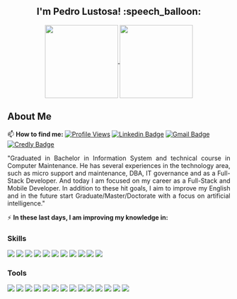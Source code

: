 <h2 align="center">I'm Pedro Lustosa! :speech_balloon:</h2>

<p align="center">
  <a href="https://github.com/Pedrolustosa/github-readme-stats">
    <img align="center" height="165" src="https://github-readme-stats.vercel.app/api?username=Pedrolustosa&theme=chartreuse-dark&show_icons=true"/>
  </a>
  
  <a href="https://github.com/Pedrolustosa/github-readme-stats">
    <img align="center" height="165" src="https://github-readme-stats.vercel.app/api/top-langs/?username=Pedrolustosa&&layout=compact&theme=chartreuse-dark"/>
  </a> 
</p>

## About Me

📫 **How to find me:** 
[![Profile Views](https://komarev.com/ghpvc/?username=Pedrolustosa&style=for-the-badge&)](https://komarev.com/ghpvc/?username=Pedrolustosa)
[![Linkedin Badge](https://img.shields.io/badge/-Pedro%20Lustosa-0077B5?style=for-the-badge&logo=Linkedin&logoColor=white&link=https://www.linkedin.com/in/pedro-henrique-lustosa-e-silva-29b827144)](https://www.linkedin.com/in/pedro-henrique-lustosa-e-silva-29b827144) 
[![Gmail Badge](https://img.shields.io/badge/-pedroeternalss@gmail.com-D14836?style=for-the-badge&logo=Gmail&logoColor=white&link=mailto:pedroeternalss@gmail.com)](mailto:pedroeternalss@gmail.com)
[![Credly Badge](https://img.shields.io/badge/-Pedro%20Lustosa-e67e22?style=for-the-badge&logo=credly&logoColor=white&link=https://www.credly.com/earner/earned)](https://www.credly.com/earner/earned)

<p align="justify">
  "Graduated in Bachelor in Information System and technical course in Computer Maintenance.
   He has several experiences in the technology area, such as micro support and maintenance, DBA, IT governance and as a Full-Stack Developer. And today I am focused on my career as a Full-Stack and Mobile      Developer. In addition to these hit goals, I aim to improve my English and in the future start Graduate/Master/Doctorate with a focus on artificial intelligence."
</p>

:zap: **In these last days, I am improving my knowledge in:**

### Skills

<p align="left">
  <img src="https://img.shields.io/badge/C%23-239120?style=for-the-badge&logo=c-sharp&logoColor=white">
  <img src="https://img.shields.io/badge/Xunit-2ECC71?style=for-the-badge&logo=visual%20studio&logoColor=white">
  <img src="https://img.shields.io/badge/.NET-5C2D91?style=for-the-badge&logo=.net&logoColor=white">
  <img src="https://img.shields.io/badge/CSS3-1572B6?style=for-the-badge&logo=css3&logoColor=white">
  <img src="https://img.shields.io/badge/HTML5-E34F26?style=for-the-badge&logo=html5&logoColor=white">
  <img src="https://img.shields.io/badge/Bootstrap-563D7C?style=for-the-badge&logo=bootstrap&logoColor=white">
  <img src="https://img.shields.io/badge/Angular-DD0031?style=for-the-badge&logo=angular&logoColor=white">
  <img src="https://img.shields.io/badge/JavaScript-F7DF1E?style=for-the-badge&logo=javascript&logoColor=black">
  <img src="https://img.shields.io/badge/TypeScript-007ACC?style=for-the-badge&logo=typescript&logoColor=white">
  <img src="https://img.shields.io/badge/React-20232A?style=for-the-badge&logo=react&logoColor=61DAFB">
  <img src="https://img.shields.io/badge/React_Native-20232A?style=for-the-badge&logo=react&logoColor=61DAFB">
</p>

### Tools

<p align="left">
  <img src="https://img.shields.io/badge/Git-F05032?style=for-the-badge&logo=git&logoColor=white">
  <img src="https://img.shields.io/badge/Docker-2CA5E0?style=for-the-badge&logo=docker&logoColor=white">
  <img src="https://img.shields.io/badge/npm-CB3837?style=for-the-badge&logo=npm&logoColor=white">
  <img src="https://img.shields.io/badge/Visual_Studio-5C2D91?style=for-the-badge&logo=visual%20studio&logoColor=white">
  <img src="https://img.shields.io/badge/Visual_Studio_Code-0078D4?style=for-the-badge&logo=visual%20studio%20code&logoColor=white">
  <img src="https://img.shields.io/badge/microsoft%20azure-0089D6?style=for-the-badge&logo=microsoft-azure&logoColor=white">
  <img src="https://img.shields.io/badge/Microsoft%20SQL%20Sever-CC2927?style=for-the-badge&logo=microsoft%20sql%20server&logoColor=white">
  <img src="https://img.shields.io/badge/Oracle-F80000?style=for-the-badge&logo=oracle&logoColor=black">
  <img src="https://img.shields.io/badge/SQLite-07405E?style=for-the-badge&logo=sqlite&logoColor=white">
  <img src="https://img.shields.io/badge/redis-%23DD0031.svg?&style=for-the-badge&logo=redis&logoColor=white">
  <img src="https://img.shields.io/badge/JWT-000000?style=for-the-badge&logo=JSON%20web%20tokens&logoColor=white">
  <img src="https://img.shields.io/badge/Microsoft-666666?style=for-the-badge&logo=microsoft&logoColor=white">
  <img src="https://img.shields.io/badge/NuGet-004880?style=for-the-badge&logo=nuget&logoColor=white">
  <img src="https://img.shields.io/badge/Yarn-2C8EBB?style=for-the-badge&logo=yarn&logoColor=white">
</p>